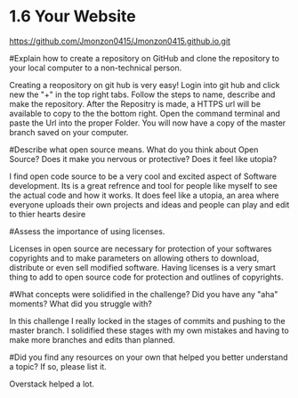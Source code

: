# 1.6 Your Website 

https://github.com/Jmonzon0415/Jmonzon0415.github.io.git 

#Explain how to create a repository on GitHub and clone the repository to your local computer to a non-technical person.

Creating a reopository on git hub is very easy! Login into git hub and click new the "+" in the top right tabs. Follow the steps to name, describe and make the repository. After the Repositry is made, a HTTPS url will be available to copy to the the bottom right. Open the command terminal and paste the Url into the proper Folder. You will now have a copy of the master branch saved on your computer. 

#Describe what open source means.
What do you think about Open Source? Does it make you nervous or protective? Does it feel like utopia? 

I find open code source to be a very cool and excited aspect of Software development. Its is a great refrence and tool for people like myself to see the actual code and how it works. It does feel like a utopia, an area where everyone uploads their own projects and ideas and people can play and edit to thier hearts desire


#Assess the importance of using licenses.

Licenses in open source are necessary for protection of your softwares copyrights and to make parameters on allowing others to download, distribute or even sell modified software. Having licenses is a very smart thing to add to open source code for protection and outlines of copyrights. 


#What concepts were solidified in the challenge? Did you have any "aha" moments? What did you struggle with?

In this challenge I really locked in the stages of commits and pushing to the master branch. I solidified these stages with my own mistakes and having to make more branches and edits than planned.



#Did you find any resources on your own that helped you better understand a topic? If so, please list it.

Overstack helped a lot.